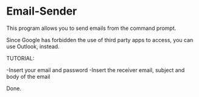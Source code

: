 # Email-Sender

This program allows you to send emails from the command prompt. 

Since Google has forbidden the use of third party apps to access, you can use Outlook, instead.

TUTORIAL:

-Insert your email and password
-Insert the receiver email, subject and body of the email

Done. 


